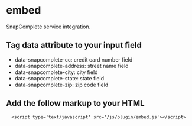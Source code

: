 embed
=====

SnapComplete service integration.

## Tag data attribute to your input field
* data-snapcomplete-cc: credit card number field
* data-snapcomplete-address: street name field
* data-snapcomplete-city: city field
* data-snapcomplete-state: state field
* data-snapcomplete-zip: zip code field

## Add the follow markup to your HTML
```
  <script type='text/javascript' src='/js/plugin/embed.js'></script>
```
